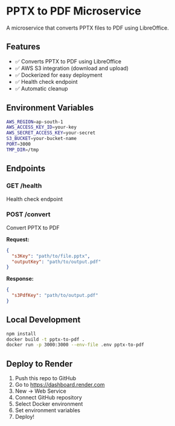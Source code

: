 # PPTX to PDF Microservice

A microservice that converts PPTX files to PDF using LibreOffice.

## Features

- ✅ Converts PPTX to PDF using LibreOffice
- ✅ AWS S3 integration (download and upload)
- ✅ Dockerized for easy deployment
- ✅ Health check endpoint
- ✅ Automatic cleanup

## Environment Variables

```bash
AWS_REGION=ap-south-1
AWS_ACCESS_KEY_ID=your-key
AWS_SECRET_ACCESS_KEY=your-secret
S3_BUCKET=your-bucket-name
PORT=3000
TMP_DIR=/tmp
```

## Endpoints

### GET /health
Health check endpoint

### POST /convert
Convert PPTX to PDF

**Request:**
```json
{
  "s3Key": "path/to/file.pptx",
  "outputKey": "path/to/output.pdf"
}
```

**Response:**
```json
{
  "s3PdfKey": "path/to/output.pdf"
}
```

## Local Development

```bash
npm install
docker build -t pptx-to-pdf .
docker run -p 3000:3000 --env-file .env pptx-to-pdf
```

## Deploy to Render

1. Push this repo to GitHub
2. Go to https://dashboard.render.com
3. New → Web Service
4. Connect GitHub repository
5. Select Docker environment
6. Set environment variables
7. Deploy!

